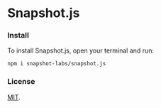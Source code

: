# Snapshot.js

### Install
To install Snapshot.js, open your terminal and run:
```
npm i snapshot-labs/snapshot.js
```

### License

[MIT](LICENSE).
